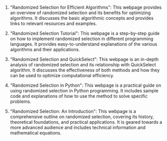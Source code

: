 

1. "Randomized Selection for Efficient Algorithms": This webpage provides an overview of randomized selection and its benefits for optimizing algorithms. It discusses the basic algorithmic concepts and provides links to relevant resources and examples.

2. "Randomized Selection Tutorial": This webpage is a step-by-step guide on how to implement randomized selection in different programming languages. It provides easy-to-understand explanations of the various algorithms and their applications.

3. "Randomized Selection and QuickSelect": This webpage is an in-depth analysis of randomized selection and its relationship with QuickSelect algorithm. It discusses the effectiveness of both methods and how they can be used to optimize computational efficiency.

4. "Randomized Selection in Python": This webpage is a practical guide on using randomized selection in Python programming. It includes sample code and explanations of how to use the method to solve specific problems.

5. "Randomized Selection: An Introduction": This webpage is a comprehensive outline on randomized selection, covering its history, theoretical foundations, and practical applications. It is geared towards a more advanced audience and includes technical information and mathematical equations.